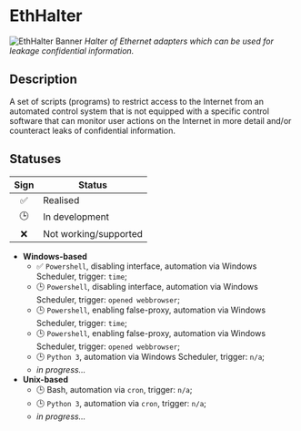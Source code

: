 # EthHalter
![EthHalter Banner](https://github.com/Ternogon/EthHalter/assets/31628014/220bde3f-43f4-439b-9c84-6c4eb4e0e083)
_Halter of Ethernet adapters which can be used for leakage confidential information._


## Description
A set of scripts (programs) to restrict access to the Internet from an automated control system that is not equipped with a specific control software that can monitor user actions on the Internet in more detail and/or counteract leaks of confidential information.

## Statuses
| Sign                  | Status                    |
|:---------------------:|---------------------------|
| :white_check_mark:    | Realised                  |
| 🕒 | In development            |
| :x:                   | Not working/supported     |

  - **Windows-based**
    - :white_check_mark: `Powershell`, disabling interface, automation via Windows Scheduler, trigger: `time`;
    - 🕒 `Powershell`, disabling interface, automation via Windows Scheduler, trigger: `opened webbrowser`;
    - 🕒 `Powershell`, enabling false-proxy, automation via Windows Scheduler, trigger: `time`;
    - 🕒 `Powershell`, enabling false-proxy, automation via Windows Scheduler, trigger: `opened webbrowser`;
    - 🕒 `Python 3`, automation via Windows Scheduler, trigger: `n/a`;
    - _in progress..._
  - **Unix-based**
    - 🕒 Bash, automation via `cron`, trigger: `n/a`;
    - 🕒 `Python 3`, automation via `cron`, trigger: `n/a`;
    - _in progress..._
